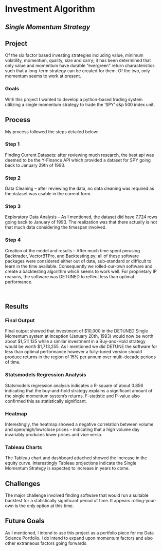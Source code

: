 # Investment Algorithm
## *Single Momentum Strategy*


## Project
Of the six factor based investing strategies including value, minimum volatility, momentum, quality, size and carry; it has been determined that only value and momentum have durable “evergreen” return characteristics such that a long-term strategy can be created for them.  Of the two, only momentum seems to work at present. 

### Goals 
With this project I wanted to develop a python-based trading system utilizing a single momentum strategy to trade the ‘SPY’ s&p 500 index unit. 

## Process
My process followed the steps detailed below:
### Step 1
Finding Current Datasets: after reviewing much research, the best api was deemed to be the Y-Finance API which provided a dataset for SPY going back to January 29th of 1993. 
### Step 2
Data Cleaning – after reviewing the data, no data cleaning was required as the dataset was usable in the current form. 
### Step 3
Exploratory Data Analysis – As I mentioned, the dataset did have 7,724 rows going back to January of 1993.  The realization was that there actually is not that much data considering the timespan involved.  
### Step 4
Creation of the model and results – After much time spent perusing Backtrader, VectorBTPro, and Backtesting.py; all of these software packages were considered either out of date, sub-standard or difficult to learn in the time available.  Consequently we rolled-our-own software and create a backtesting algorithm which seems to work well.  For proprietary IP reasons, the software was DETUNED to reflect less than optimal performance. 

 
## Results
### Final Output
Final output showed that investment of $10,000 in the DETUNED Single Momentum system at inception (January 20th, 1993) would now be worth about $1,511,135 while a similar investment in a Buy-and-Hold strategy would be worth $1,713,255.  As I mentioned we did DETUNE the software for less than optimal performance however a fully-tuned version should produce returns in the region of 15% per annum over multi-decade periods of time. 

### Statsmodels Regression Analysis
Statsmodels regression analysis indicates a R-square of about 0.856 indicating that the buy-and-hold strategy explains a significant amount of the single momentum system’s returns. F-statistic and P-value also confirmed this as statistically significant. 

### Heatmap
Interestingly, the heatmap showed a negative correlation between volume and open/high/low/close prices – indicating that a high volume day invariably produces lower prices and vice versa. 

### Tableau Charts
The Tableau chart and dashboard attached showed the increase in the equity curve.  Interestingly Tableau projections indicate the Single Momentum Strategy is expected to increase in years to come. 

## Challenges 
The major challenge involved finding software that would run a suitable backtest for a statistically significant period of time.  It appears rolling-your-own is the only option at this time. 

## Future Goals
As I mentioned, I intend to use this project as a portfolio piece for my Data Science Portfolio. I do intend to expand upon momentum factors and also other extraneous factors going forwards. 
